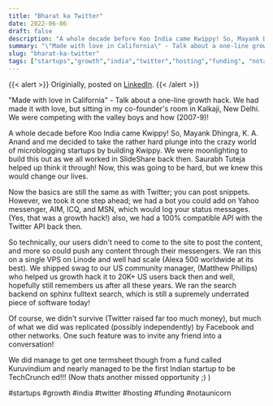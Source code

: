 ```yaml
---
title: "Bharat ka Twitter"
date: 2022-06-06
draft: false
description: "A whole decade before Koo India came Kwippy! So, Mayank Dhingra, K. A. Anand and me decided to take the rather hard plunge into the crazy world of microblogging startups by building Kwippy. We were moonlighting to build this out as we all worked in SlideShare back then. Saurabh Tuteja helped up think it through! Now, this was going to be hard, but we knew this would change our lives."
summary: "\"Made with love in California\" - Talk about a one-line growth hack. We had made it with love, but sitting in my co-founder's room in Kalkaji, New Delhi. We were competing with the valley boys and how (2007-9)!"
slug: "bharat-ka-twitter"
tags: ["startups","growth","india","twitter","hosting","funding", "notaunicorn"]
---
```


{{< alert >}}
Originially, posted on <a href="https://www.linkedin.com/feed/update/urn:li:activity:6864639987841830912/">LinkedIn</a>.
{{< /alert >}}

"Made with love in California" - Talk about a one-line growth hack. We had made it with love, but sitting in my co-founder's room in Kalkaji, New Delhi. We were competing with the valley boys and how (2007-9)!

A whole decade before Koo India came Kwippy! So, Mayank Dhingra, K. A. Anand and me decided to take the rather hard plunge into the crazy world of microblogging startups by building Kwippy. We were moonlighting to build this out as we all worked in SlideShare back then. Saurabh Tuteja helped up think it through! Now, this was going to be hard, but we knew this would change our lives.

Now the basics are still the same as with Twitter; you can post snippets. However, we took it one step ahead; we had a bot you could add on Yahoo messenger, AIM, ICQ, and MSN, which would log your status messages. (Yes, that was a growth hack!) also, we had a 100% compatible API with the Twitter API back then.

So technically, our users didn't need to come to the site to post the content, and more so could push any content through their messengers. We ran this on a single VPS on Linode and well had scale (Alexa 500 worldwide at its best). We shipped swag to our US community manager, (Matthew Phillips) who helped us growth hack it to 20K+ US users back then and well, hopefully still remembers us after all these years. We ran the search backend on sphinx fulltext search, which is still a supremely underrated piece of software today!

Of course, we didn't survive (Twitter raised far too much money), but much of what we did was replicated (possibly independently) by Facebook and other networks. One such feature was to invite any friend into a conversation!

We did manage to get one termsheet though from a fund called Kuruvindium and nearly managed to be the first Indian startup to be TechCrunch ed!!! (Now thats another missed opportunity ;) )

#startups #growth #india #twitter #hosting #funding #notaunicorn